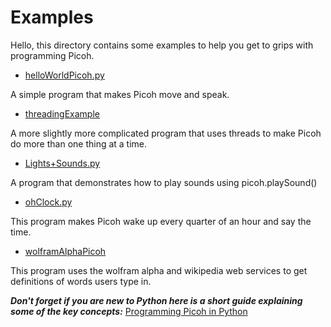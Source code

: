 # Examples

Hello, this directory contains some examples to help you get to grips with programming Picoh. 


* [helloWorldPicoh.py](https://raw.githubusercontent.com/ohbot/picoh-python/master/examples/helloWorldPicoh.py)

A simple program that makes Picoh move and speak. 

* [threadingExample](https://raw.githubusercontent.com/ohbot/picoh-python/master/examples/threadingExample.py)

A more slightly more complicated program that uses threads to make Picoh do more than one thing at a time. 

* [Lights+Sounds.py](https://raw.githubusercontent.com/ohbot/picoh-python/master/examples/Lights%2BSounds.py)

A program that demonstrates how to play sounds using picoh.playSound()

* [ohClock.py](https://raw.githubusercontent.com/ohbot/picoh-python/master/examples/ohClock.py)

This program makes Picoh wake up every quarter of an hour and say the time. 

* [wolframAlphaPicoh](https://raw.githubusercontent.com/ohbot/picoh-python/master/examples/wolframAlphaPicoh.py)

This program uses the wolfram alpha and wikipedia web services to get definitions of words users type in. 


***Don't forget if you are new to Python here is a short guide explaining some of the key concepts:*** [Programming Picoh in Python](https://docs.google.com/document/d/e/2PACX-1vTM9FmTBpGGJ4Ddvutpv3kxXkS0oyT4U9JPBV95UXdSJU10TD5JC1XWTf2cRGjHWApHOrTC6JLizD64/pub)
